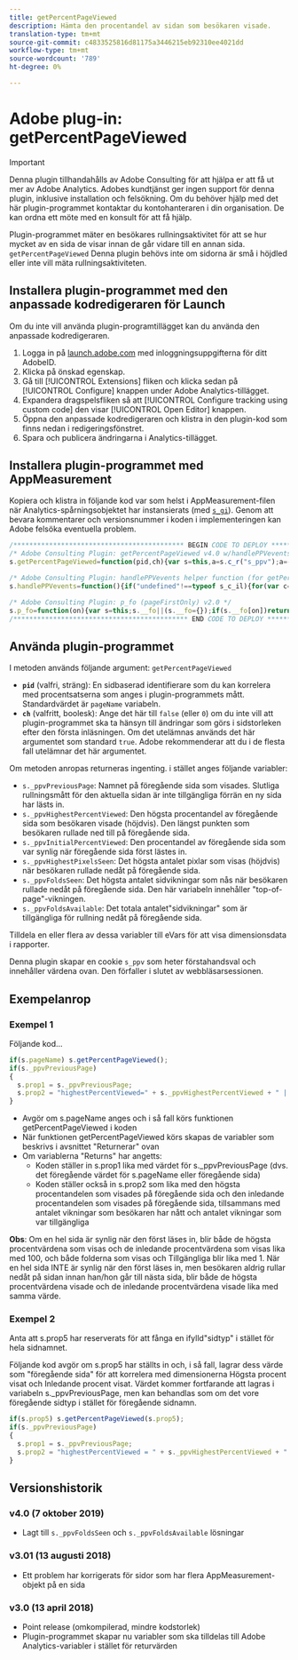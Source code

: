 ```yaml
---
title: getPercentPageViewed
description: Hämta den procentandel av sidan som besökaren visade.
translation-type: tm+mt
source-git-commit: c4833525816d81175a3446215eb92310ee4021dd
workflow-type: tm+mt
source-wordcount: '789'
ht-degree: 0%

---
```



# Adobe plug-in: getPercentPageViewed

>[!IMPORTANT]
>
>Denna plugin tillhandahålls av Adobe Consulting för att hjälpa er att få ut mer av Adobe Analytics. Adobes kundtjänst ger ingen support för denna plugin, inklusive installation och felsökning. Om du behöver hjälp med det här plugin-programmet kontaktar du kontohanteraren i din organisation. De kan ordna ett möte med en konsult för att få hjälp.

Plugin-programmet mäter en besökares rullningsaktivitet för att se hur mycket av en sida de visar innan de går vidare till en annan sida. `getPercentPageViewed` Denna plugin behövs inte om sidorna är små i höjdled eller inte vill mäta rullningsaktiviteten.

## Installera plugin-programmet med den anpassade kodredigeraren för Launch

Om du inte vill använda plugin-programtillägget kan du använda den anpassade kodredigeraren.

1. Logga in på [launch.adobe.com](https://launch.adobe.com) med inloggningsuppgifterna för ditt AdobeID.
1. Klicka på önskad egenskap.
1. Gå till [!UICONTROL Extensions] fliken och klicka sedan på [!UICONTROL Configure] knappen under Adobe Analytics-tillägget.
1. Expandera dragspelsfliken så att [!UICONTROL Configure tracking using custom code] den visar [!UICONTROL Open Editor] knappen.
1. Öppna den anpassade kodredigeraren och klistra in den plugin-kod som finns nedan i redigeringsfönstret.
1. Spara och publicera ändringarna i Analytics-tillägget.

## Installera plugin-programmet med AppMeasurement

Kopiera och klistra in följande kod var som helst i AppMeasurement-filen när Analytics-spårningsobjektet har instansierats (med [`s_gi`](../functions/s-gi.md)). Genom att bevara kommentarer och versionsnummer i koden i implementeringen kan Adobe felsöka eventuella problem.

```js
/******************************************* BEGIN CODE TO DEPLOY *******************************************/
/* Adobe Consulting Plugin: getPercentPageViewed v4.0 w/handlePPVevents helper function (Requires p_fo plug-in) */
s.getPercentPageViewed=function(pid,ch){var s=this,a=s.c_r("s_ppv");a=-1<a.indexOf(",")?a.split(","):[];a[0]=s.unescape(a[0]); pid=pid?pid:s.pageName?s.pageName:document.location.href;s.ppvChange="undefined"===typeof ch||!0==ch?!0:!1;if("undefined"=== typeof s.linkType||"o"!==s.linkType)s.ppvID&&s.ppvID===pid||(s.ppvID=pid,s.c_w("s_ppv",""),s.handlePPVevents()), s.p_fo("s_gppvLoad") &&window.addEventListener&&(window.addEventListener("load",s.handlePPVevents,!1),window.addEventListener("click",s.handlePPVevents, !1),window.addEventListener("scroll",s.handlePPVevents,!1)),s._ppvPreviousPage=a[0]?a[0]:"",s._ppvHighestPercentViewed=a[1]?a[1]:"",s._ppvInitialPercentViewed=a[2]?a[2]:"",s._ppvHighestPixelsSeen=a[3]?a[3]:"",s._ppvFoldsSeen=a[4]?a[4]:"",s._ppvFoldsAvailable=a[5]?a[5]:""};

/* Adobe Consulting Plugin: handlePPVevents helper function (for getPercentPageViewed v4.0 Plugin) */
s.handlePPVevents=function(){if("undefined"!==typeof s_c_il){for(var c=0,g=s_c_il.length;c<g;c++)if(s_c_il[c]&& (s_c_il[c].getPercentPageViewed||s_c_il[c].getPreviousPageActivity)){var s=s_c_il[c];break}if(s&&s.ppvID){var f=Math.max (Math.max(document.body.scrollHeight,document.documentElement.scrollHeight),Math.max(document.body.offsetHeight, document.documentElement.offsetHeight),Math.max(document.body.clientHeight,document.documentElement.clientHeight)),h= window.innerHeight||document.documentElement.clientHeight||document.body.clientHeight;c=(window.pageYOffset|| window.document.documentElement.scrollTop||window.document.body.scrollTop)+h;g=Math.min(Math.round(c/f*100),100);var k=Math.floor(c/h);h=Math.floor(f/h);var d="";if(!s.c_r("s_tp")||s.unescape(s.c_r("s_ppv").split(",")[0])!==s.ppvID||s.p_fo(s.ppvID) ||1==s.ppvChange&&s.c_r("s_tp")&&f!=s.c_r("s_tp")){(s.unescape(s.c_r("s_ppv").split(",")[0])!==s.ppvID||s.p_fo(s.ppvID+"1"))&&s.c_w("s_ips",c);if(s.c_r("s_tp")&&s.unescape(s.c_r("s_ppv").split(",")[0])===s.ppvID){s.c_r("s_tp");d=s.c_r("s_ppv");var e=-1< d.indexOf(",")?d.split(","):[];d=e[0]?e[0]:"";e=e[3]?e[3]:"";var l=s.c_r("s_ips");d=d+","+Math.round(e/f*100)+","+Math.round(l/ f*100)+","+e+","+k}s.c_w("s_tp",f)}else d=s.c_r("s_ppv");var b=d&&-1<d.indexOf(",")?d.split(",",6):[];f=0<b.length?b[0]: escape(s.ppvID);e=1<b.length?parseInt(b[1]):g;l=2<b.length?parseInt(b[2]):g;var m=3<b.length?parseInt(b[3]):c,n=4<b.length? parseInt(b[4]):k;b=5<b.length?parseInt(b[5]):h;0<g&&(d=f+","+(g>e?g:e)+","+l+","+(c>m?c:m)+","+(k>n?k:n)+","+(h>b?h:b)); s.c_w("s_ppv",d)}}};

/* Adobe Consulting Plugin: p_fo (pageFirstOnly) v2.0 */
s.p_fo=function(on){var s=this;s.__fo||(s.__fo={});if(s.__fo[on])return!1;s.__fo[on]={};return!0};
/******************************************** END CODE TO DEPLOY ********************************************/
```

## Använda plugin-programmet

I metoden används följande argument: `getPercentPageViewed`

* **`pid`** (valfri, sträng):  En sidbaserad identifierare som du kan korrelera med procentsatserna som anges i plugin-programmets mått.  Standardvärdet är `pageName` variabeln.
* **`ch`** (valfritt, boolesk):  Ange det här till `false` (eller `0`) om du inte vill att plugin-programmet ska ta hänsyn till ändringar som görs i sidstorleken efter den första inläsningen. Om det utelämnas används det här argumentet som standard `true`. Adobe rekommenderar att du i de flesta fall utelämnar det här argumentet.

Om metoden anropas returneras ingenting. i stället anges följande variabler:

* `s._ppvPreviousPage`: Namnet på föregående sida som visades. Slutliga rullningsmått för den aktuella sidan är inte tillgängliga förrän en ny sida har lästs in.
* `s._ppvHighestPercentViewed`: Den högsta procentandel av föregående sida som besökaren visade (höjdvis). Den längst punkten som besökaren rullade ned till på föregående sida.
* `s._ppvInitialPercentViewed`: Den procentandel av föregående sida som var synlig när föregående sida först lästes in.
* `s._ppvHighestPixelsSeen`: Det högsta antalet pixlar som visas (höjdvis) när besökaren rullade nedåt på föregående sida.
* `s._ppvFoldsSeen`: Det högsta antalet sidvikningar som nås när besökaren rullade nedåt på föregående sida. Den här variabeln innehåller &quot;top-of-page&quot;-vikningen.
* `s._ppvFoldsAvailable`: Det totala antalet&quot;sidvikningar&quot; som är tillgängliga för rullning nedåt på föregående sida.

Tilldela en eller flera av dessa variabler till eVars för att visa dimensionsdata i rapporter.

Denna plugin skapar en cookie `s_ppv` som heter förstahandsval och innehåller värdena ovan. Den förfaller i slutet av webbläsarsessionen.

## Exempelanrop

### Exempel 1

Följande kod...

```js
if(s.pageName) s.getPercentPageViewed();
if(s._ppvPreviousPage)
{
  s.prop1 = s._ppvPreviousPage;
  s.prop2 = "highestPercentViewed=" + s._ppvHighestPercentViewed + " | initialPercentViewed=" + s._ppvInitialPercentViewed + " + | foldsSeen=" + s._ppvFoldsSeen + " | foldsAvailable=" + s._ppvFoldsAvailable;
}
```

* Avgör om s.pageName anges och i så fall körs funktionen getPercentPageViewed i koden
* När funktionen getPercentPageViewed körs skapas de variabler som beskrivs i avsnittet &quot;Returnerar&quot; ovan
* Om variablerna &quot;Returns&quot; har angetts:
   * Koden ställer in s.prop1 lika med värdet för s._ppvPreviousPage (dvs. det föregående värdet för s.pageName eller föregående sida)
   * Koden ställer också in s.prop2 som lika med den högsta procentandelen som visades på föregående sida och den inledande procentandelen som visades på föregående sida, tillsammans med antalet vikningar som besökaren har nått och antalet vikningar som var tillgängliga

**Obs**:  Om en hel sida är synlig när den först läses in, blir både de högsta procentvärdena som visas och de inledande procentvärdena som visas lika med 100, och både folderna som visas och Tillgängliga blir lika med 1.   När en hel sida INTE är synlig när den först läses in, men besökaren aldrig rullar nedåt på sidan innan han/hon går till nästa sida, blir både de högsta procentvärdena visade och de inledande procentvärdena visade lika med samma värde.

### Exempel 2

Anta att s.prop5 har reserverats för att fånga en ifylld&quot;sidtyp&quot; i stället för hela sidnamnet.

Följande kod avgör om s.prop5 har ställts in och, i så fall, lagrar dess värde som &quot;föregående sida&quot; för att korrelera med dimensionerna Högsta procent visat och Inledande procent visat.  Värdet kommer fortfarande att lagras i variabeln s._ppvPreviousPage, men kan behandlas som om det vore föregående sidtyp i stället för föregående sidnamn.

```js
if(s.prop5) s.getPercentPageViewed(s.prop5);
if(s._ppvPreviousPage)
{
  s.prop1 = s._ppvPreviousPage;
  s.prop2 = "highestPercentViewed = " + s._ppvHighestPercentViewed + " | initialPercentViewed=" + s._ppvInitialPercentViewed;
}
```

## Versionshistorik

### v4.0 (7 oktober 2019)

* Lagt till `s._ppvFoldsSeen` och `s._ppvFoldsAvailable` lösningar

### v3.01 (13 augusti 2018)

* Ett problem har korrigerats för sidor som har flera AppMeasurement-objekt på en sida

### v3.0 (13 april 2018)

* Point release (omkompilerad, mindre kodstorlek)
* Plugin-programmet skapar nu variabler som ska tilldelas till Adobe Analytics-variabler i stället för returvärden

